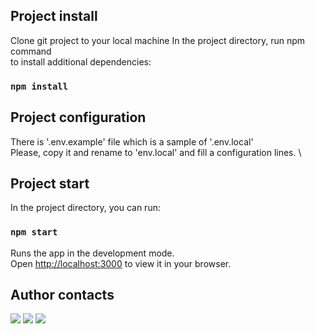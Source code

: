 ## Project install

Clone git project to your local machine
In the project directory, run npm command \
to install additional dependencies:

### `npm install`

## Project configuration

There is '.env.example' file which is a sample of '.env.local' \
Please, copy it and rename to 'env.local' and fill a configuration lines. \

## Project start

In the project directory, you can run:

### `npm start`

Runs the app in the development mode.\
Open [http://localhost:3000](http://localhost:3000) to view it in your browser.

## Author contacts
[![](https://skillicons.dev/icons?i=github)](https://github.com/AntonBobylev)
[![](https://skillicons.dev/icons?i=instagram)](https://www.instagram.com/antoxabobylev)
[![](https://skillicons.dev/icons?i=stackoverflow)](https://stackoverflow.com/users/17902528/anton-bobylev)